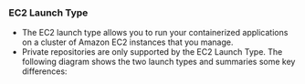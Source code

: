 ### **EC2 Launch Type**

- The EC2 launch type allows you to run your containerized applications on a cluster of Amazon EC2 instances that you manage.
- Private repositories are only supported by the EC2 Launch Type. The following diagram shows the two launch types and summaries some key differences: